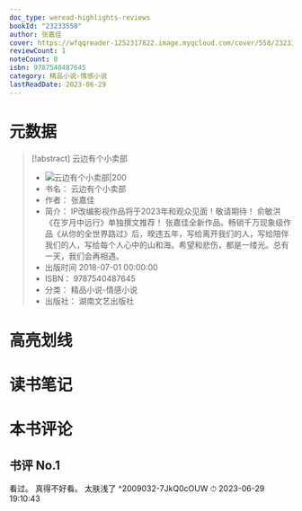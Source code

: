 ```yaml
---
doc_type: weread-highlights-reviews
bookId: "23233558"
author: 张嘉佳
cover: https://wfqqreader-1252317822.image.myqcloud.com/cover/558/23233558/t7_23233558.jpg
reviewCount: 1
noteCount: 0
isbn: 9787540487645
category: 精品小说-情感小说
lastReadDate: 2023-06-29
---
```

# 元数据
> [!abstract] 云边有个小卖部
> - ![ 云边有个小卖部|200](https://wfqqreader-1252317822.image.myqcloud.com/cover/558/23233558/t7_23233558.jpg)
> - 书名： 云边有个小卖部
> - 作者： 张嘉佳
> - 简介： IP改编影视作品将于2023年和观众见面！敬请期待！
俞敏洪《在岁月中远行》单独撰文推荐！
张嘉佳全新作品。畅销千万现象级作品《从你的全世界路过》后，暌违五年，写给离开我们的人，写给陪伴我们的人，写给每个人心中的山和海。希望和悲伤，都是一缕光。总有一天，我们会再相遇。
> - 出版时间 2018-07-01 00:00:00
> - ISBN： 9787540487645
> - 分类： 精品小说-情感小说
> - 出版社： 湖南文艺出版社

# 高亮划线

# 读书笔记

# 本书评论

## 书评 No.1 
看过。
真得不好看。
太肤浅了 ^2009032-7JkQ0cOUW
⏱ 2023-06-29 19:10:43
